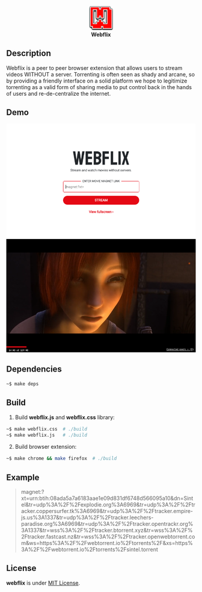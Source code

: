 <p align="center">
  <img src="./source/extension/assets/64.png">
  <br/>
  <strong>Webflix</strong>
</p>

## Description

Webflix is a peer to peer browser extension that allows users to stream videos WITHOUT a server. Torrenting is often seen as shady and arcane, so by providing a friendly interface on a solid platform we hope to legitimize torrenting as a valid form of sharing media to put control back in the hands of users and re-de-centralize the internet.

## Demo

<p align="center">
  <img src="./.github/landing.png">
  <img src="./.github/stream.png">
</p>

## Dependencies

```bash
~$ make deps
```

## Build

1. Build **webflix.js** and **webflix.css** library:

```bash
~$ make webflix.css  # ./build
~$ make webflix.js   # ./build
```

2. Build browser extension:

```bash
~$ make chrome && make firefox  # ./build
```

## Example

> magnet:?xt=urn:btih:08ada5a7a6183aae1e09d831df6748d566095a10&dn=Sintel&tr=udp%3A%2F%2Fexplodie.org%3A6969&tr=udp%3A%2F%2Ftracker.coppersurfer.tk%3A6969&tr=udp%3A%2F%2Ftracker.empire-js.us%3A1337&tr=udp%3A%2F%2Ftracker.leechers-paradise.org%3A6969&tr=udp%3A%2F%2Ftracker.opentrackr.org%3A1337&tr=wss%3A%2F%2Ftracker.btorrent.xyz&tr=wss%3A%2F%2Ftracker.fastcast.nz&tr=wss%3A%2F%2Ftracker.openwebtorrent.com&ws=https%3A%2F%2Fwebtorrent.io%2Ftorrents%2F&xs=https%3A%2F%2Fwebtorrent.io%2Ftorrents%2Fsintel.torrent

## License

**webflix** is under [MIT License](./LICENSE).
